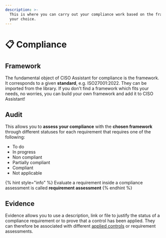 ```yaml
---
description: >-
  This is where you can carry out your compliance work based on the framework of
  your choice.
---
```


# 📋 Compliance

## Framework

The fundamental object of CISO Assistant for compliance is the framework. It corresponds to a given **standard**, e.g. ISO27001:2022. They can be imported from the library. If you don't find a framework which fits your needs, no worries, you can build your own framework and add it to CISO Assistant!

## Audit

This allows you to **assess your compliance** with the **chosen framework** through different statuses for each requirement that requires one of the following:

* To do
* In progress
* Non compliant
* Partially compliant
* Compliant
* Not applicable

{% hint style="info" %}
Evaluate a requirement inside a compliance assessment is called **requirement assessment**
{% endhint %}

## Evidence

Evidence allows you to use a description, link or file to justify the status of a compliance requirement or to prove that a control has been applied. They can therefore be associated with different [applied controls](https://app.gitbook.com/o/HbfwRhJ3GSwl5w6MOhZw/s/UJGpmCYDFJNsz2CDasSm/\~/changes/3/glossary/context#applied-control) or requirement assessments.
